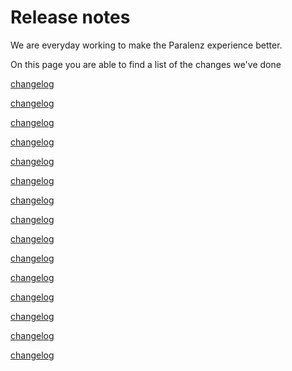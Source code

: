 # Release notes
We are everyday working to make the Paralenz experience better.

On this page you are able to find a list of the changes we've done

[changelog](changes/v3.3.1.md ':include :type=markdown')

[changelog](changes/v3.3.0.md ':include :type=markdown')

[changelog](changes/v3.1.1.md ':include :type=markdown')

[changelog](changes/v3.1.0.md ':include :type=markdown')

[changelog](changes/v3.0.0.md ':include :type=markdown')

[changelog](changes/v2.18.0.md ':include :type=markdown')

[changelog](changes/v2.17.0.md ':include :type=markdown')

[changelog](changes/v2.15.3.md ':include :type=markdown')

[changelog](changes/v2.15.2.md ':include :type=markdown')

[changelog](changes/v2.15.1.md ':include :type=markdown')

[changelog](changes/v2.15.0.md ':include :type=markdown')

[changelog](changes/v2.14.0.md ':include :type=markdown')

[changelog](changes/v2.13.2.md ':include :type=markdown')

[changelog](changes/v2.13.1.md ':include :type=markdown')

[changelog](changes/v2.13.0.md ':include :type=markdown')
